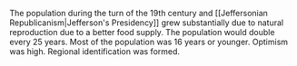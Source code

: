 The population during the turn of the 19th century and [[Jeffersonian Republicanism|Jefferson's Presidency]] grew substantially due to natural reproduction due to a better food supply. The population would double every 25 years. Most of the population was 16 years or younger. Optimism was high. Regional identification was formed.